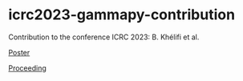 # icrc2023-gammapy-contribution
Contribution to the conference ICRC 2023: B. Khélifi et al.

[Poster](https://github.com/gammapy/icrc2023-gammapy-contribution/assets/16781593/550101fa-eb8d-4ecb-8e08-0c27ca7bfe81)

[Proceeding](https://github.com/gammapy/icrc2023-gammapy-contribution/files/12456209/gammapy_v1.pdf)
